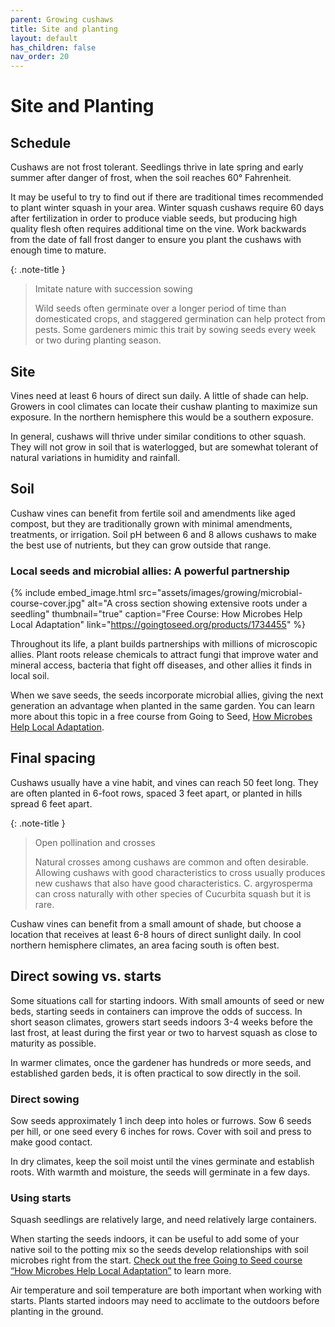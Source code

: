 ```yaml
---
parent: Growing cushaws
title: Site and planting
layout: default
has_children: false
nav_order: 20
---
```


# Site and Planting

## Schedule

Cushaws are not frost tolerant. Seedlings thrive in late spring and early summer after danger of frost, when the soil reaches 60° Fahrenheit.

It may be useful to try to find out if there are traditional times recommended to plant winter squash in your area. Winter squash cushaws require 60 days after fertilization in order to produce viable seeds, but producing high quality flesh often requires additional time on the vine. Work backwards from the date of fall frost danger to ensure you plant the cushaws with enough time to mature.

{: .note-title }
> Imitate nature with succession sowing
>
> Wild seeds often germinate over a longer period of time than domesticated crops, and staggered germination can help protect from pests. Some gardeners mimic this trait by sowing seeds every week or two during planting season.

## Site

Vines need at least 6 hours of direct sun daily. A little of shade can help. Growers in cool climates can locate their cushaw planting to maximize sun exposure. In the northern hemisphere this would be a southern exposure.

In general, cushaws will thrive under similar conditions to other squash. They will not grow in soil that is waterlogged, but are somewhat tolerant of natural variations in humidity and rainfall.

## Soil

Cushaw vines can benefit from fertile soil and amendments like aged compost, but they are traditionally grown with minimal amendments, treatments, or irrigation. Soil pH between 6 and 8 allows cushaws to make the best use of nutrients, but they can grow outside that range.

### Local seeds and microbial allies: A powerful partnership

{% include embed_image.html
    src="assets/images/growing/microbial-course-cover.jpg"
    alt="A cross section showing extensive roots under a seedling"
    thumbnail="true"
    caption="Free Course: How Microbes Help Local Adaptation"
    link="https://goingtoseed.org/products/1734455"
%}

Throughout its life, a plant builds partnerships with millions of microscopic allies. Plant roots release chemicals to attract fungi that improve water and mineral access, bacteria that fight off diseases, and other allies it finds in local soil.

When we save seeds, the seeds incorporate microbial allies, giving the next generation an advantage when planted in the same garden. You can learn more about this topic in a free course from Going to Seed, [How Microbes Help Local Adaptation](https://goingtoseed.org/products/1734455).

## Final spacing

Cushaws usually have a vine habit, and vines can reach 50 feet long. They are often planted in 6-foot rows, spaced 3 feet apart, or planted in hills spread 6 feet apart.

{: .note-title }
> Open pollination and crosses
>
> Natural crosses among cushaws are common and often desirable. Allowing cushaws with good characteristics to cross usually produces new cushaws that also have good characteristics. C. argyrosperma can cross naturally with other species of Cucurbita squash but it is rare.

Cushaw vines can benefit from a small amount of shade, but choose a location that receives at least 6-8 hours of direct sunlight daily. In cool northern hemisphere climates, an area facing south is often best.

## Direct sowing vs. starts

Some situations call for starting indoors. With small amounts of seed or new beds, starting seeds in containers can improve the odds of success. In short season climates, growers start seeds indoors 3-4 weeks before the last frost, at least during the first year or two to harvest squash as close to maturity as possible.

In warmer climates, once the gardener has hundreds or more seeds, and established garden beds, it is often practical to sow directly in the soil.

### Direct sowing

Sow seeds approximately 1 inch deep into holes or furrows. Sow 6 seeds per hill, or one seed every 6 inches for rows. Cover with soil and press to make good contact.

In dry climates, keep the soil moist until the vines germinate and establish roots. With warmth and moisture, the seeds will germinate in a few days.

### Using starts

Squash seedlings are relatively large, and need relatively large containers.

When starting the seeds indoors, it can be useful to add some of your native soil to the potting mix so the seeds develop relationships with soil microbes right from the start. [Check out the free Going to Seed course “How Microbes Help Local Adaptation”](https://goingtoseed.org/products/1734455) to learn more.

Air temperature and soil temperature are both important when working with starts. Plants started indoors may need to acclimate to the outdoors before planting in the ground.